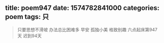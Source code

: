 title: poem947
date: 1574782841000
categories: poem
tags: 只
---
> 只要思想不滑坡
办法总比困难多
早安
孤独小美
格致别趣
六点起床第947天 迟到94天